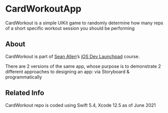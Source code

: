 # CardWorkoutApp
CardWorkout is a simple UIKit game to randomly determine how many reps of a short specific workout session you should be performing

## About
CardWorkout is part of [Sean Allen](https://seanallen.co)’s [iOS Dev Launchpad](https://seanallen.teachable.com/p/ios-dev-launchpad) course.

There are 2 versions of the same app, whose purpose is to demonstrate 2 different approaches to designing an app: via Storyboard &amp; programmatically

## Related Info
CardWorkout repo is coded using Swift 5.4, Xcode 12.5 as of June 2021